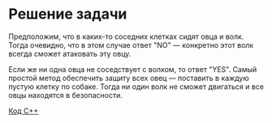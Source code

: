 <h1> Решение задачи </h1>

Предположим, что в каких-то соседних клетках сидят овца и волк. Тогда очевидно, что в этом случае ответ "NO" — конкретно этот волк всегда сможет атаковать эту овцу.

Если же ни одна овца не соседствует с волком, то ответ "YES". Самый простой метод обеспечить защиту всех овец  — поставить в каждую пустую клетку по собаке. Тогда ни один волк не сможет двигаться и все овцы находятся в безопасности.

[Код С++](Solution_L.cpp)